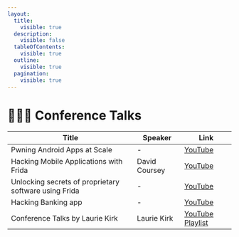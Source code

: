 ```yaml
---
layout:
  title:
    visible: true
  description:
    visible: false
  tableOfContents:
    visible: true
  outline:
    visible: true
  pagination:
    visible: true
---
```


# 👨‍👨‍👧 Conference Talks

| Title                                                 | Speaker       | Link                                                                                                     |
| ----------------------------------------------------- | ------------- | -------------------------------------------------------------------------------------------------------- |
| Pwning Android Apps at Scale                          | -             | [YouTube](https://www.youtube.com/watch?v=24MwHjqMjRk)                                                   |
| Hacking Mobile Applications with Frida                | David Coursey | [YouTube](https://www.youtube.com/watch?v=xwyXgykedzk)                                                   |
| Unlocking secrets of proprietary software using Frida | -             | [YouTube](https://www.youtube.com/watch?v=QC2jQI7GLus\&list=PLn4fSTVui_Gwrvhlc7HtHwg3kvZo5b4xV\&index=1) |
| Hacking Banking app                                   | -             | [YouTube](https://www.youtube.com/watch?v=iMNs8YAy6pk\&list=PLn4fSTVui_Gwrvhlc7HtHwg3kvZo5b4xV\&index=4) |
| Conference Talks by Laurie Kirk                       | Laurie Kirk   | [YouTube Playlist](https://www.youtube.com/playlist?list=PLn_It163He30yWraeRxdKfEFlLANJnlDE)             |
